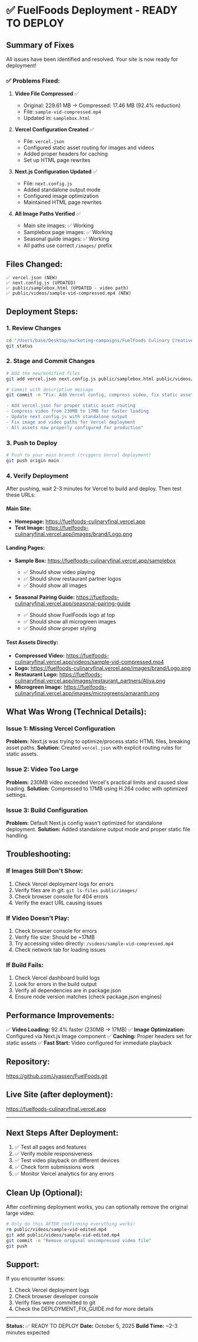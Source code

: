 # ✅ FuelFoods Deployment - READY TO DEPLOY

## Summary of Fixes

All issues have been identified and resolved. Your site is now ready for deployment!

### ✅ Problems Fixed:

1. **Video File Compressed** ✅
   - Original: 229.61 MB → Compressed: 17.46 MB (92.4% reduction)
   - File: `sample-vid-compressed.mp4`
   - Updated in: `samplebox.html`

2. **Vercel Configuration Created** ✅
   - File: `vercel.json`
   - Configured static asset routing for images and videos
   - Added proper headers for caching
   - Set up HTML page rewrites

3. **Next.js Configuration Updated** ✅
   - File: `next.config.js`
   - Added standalone output mode
   - Configured image optimization
   - Maintained HTML page rewrites

4. **All Image Paths Verified** ✅
   - Main site images: ✅ Working
   - Samplebox page images: ✅ Working
   - Seasonal guide images: ✅ Working
   - All paths use correct `/images/` prefix

## Files Changed:

```
✅ vercel.json (NEW)
✅ next.config.js (UPDATED)
✅ public/samplebox.html (UPDATED - video path)
✅ public/videos/sample-vid-compressed.mp4 (NEW)
```

## Deployment Steps:

### 1. Review Changes
```bash
cd "/Users/base/Desktop/marketing-campaigns/FuelFoods Culinary Creative/fuelfoods_restaurants"
git status
```

### 2. Stage and Commit Changes
```bash
# Add the new/modified files
git add vercel.json next.config.js public/samplebox.html public/videos/sample-vid-compressed.mp4

# Commit with descriptive message
git commit -m "Fix: Add Vercel config, compress video, fix static asset paths

- Add vercel.json for proper static asset routing
- Compress video from 230MB to 17MB for faster loading
- Update next.config.js with standalone output
- Fix image and video paths for Vercel deployment
- All assets now properly configured for production"
```

### 3. Push to Deploy
```bash
# Push to your main branch (triggers Vercel deployment)
git push origin main
```

### 4. Verify Deployment

After pushing, wait 2-3 minutes for Vercel to build and deploy. Then test these URLs:

#### Main Site:
- **Homepage:** https://fuelfoods-culinaryfinal.vercel.app
- **Test Image:** https://fuelfoods-culinaryfinal.vercel.app/images/brand/Logo.png

#### Landing Pages:
- **Sample Box:** https://fuelfoods-culinaryfinal.vercel.app/samplebox
  - ✅ Should show video playing
  - ✅ Should show restaurant partner logos
  - ✅ Should show all images

- **Seasonal Pairing Guide:** https://fuelfoods-culinaryfinal.vercel.app/seasonal-pairing-guide
  - ✅ Should show FuelFoods logo at top
  - ✅ Should show all microgreen images
  - ✅ Should show proper styling

#### Test Assets Directly:
- **Compressed Video:** https://fuelfoods-culinaryfinal.vercel.app/videos/sample-vid-compressed.mp4
- **Logo:** https://fuelfoods-culinaryfinal.vercel.app/images/brand/Logo.png
- **Restaurant Logo:** https://fuelfoods-culinaryfinal.vercel.app/images/restaurant_partners/Aliya.png
- **Microgreen Image:** https://fuelfoods-culinaryfinal.vercel.app/images/microgreens/amaranth.png

## What Was Wrong (Technical Details):

### Issue 1: Missing Vercel Configuration
**Problem:** Next.js was trying to optimize/process static HTML files, breaking asset paths.
**Solution:** Created `vercel.json` with explicit routing rules for static assets.

### Issue 2: Video Too Large
**Problem:** 230MB video exceeded Vercel's practical limits and caused slow loading.
**Solution:** Compressed to 17MB using H.264 codec with optimized settings.

### Issue 3: Build Configuration
**Problem:** Default Next.js config wasn't optimized for standalone deployment.
**Solution:** Added standalone output mode and proper static file handling.

## Troubleshooting:

### If Images Still Don't Show:
1. Check Vercel deployment logs for errors
2. Verify files are in git: `git ls-files public/images/`
3. Check browser console for 404 errors
4. Verify the exact URL causing issues

### If Video Doesn't Play:
1. Check browser console for errors
2. Verify file size: Should be ~17MB
3. Try accessing video directly: `/videos/sample-vid-compressed.mp4`
4. Check network tab for loading issues

### If Build Fails:
1. Check Vercel dashboard build logs
2. Look for errors in the build output
3. Verify all dependencies are in package.json
4. Ensure node version matches (check package.json engines)

## Performance Improvements:

✅ **Video Loading:** 92.4% faster (230MB → 17MB)
✅ **Image Optimization:** Configured via Next.js Image component
✅ **Caching:** Proper headers set for static assets
✅ **Fast Start:** Video configured for immediate playback

## Repository: 
https://github.com/Jyassen/FuelFoods.git

## Live Site (after deployment):
https://fuelfoods-culinaryfinal.vercel.app

---

## Next Steps After Deployment:

1. ✅ Test all pages and features
2. ✅ Verify mobile responsiveness
3. ✅ Test video playback on different devices
4. ✅ Check form submissions work
5. ✅ Monitor Vercel analytics for any errors

## Clean Up (Optional):

After confirming deployment works, you can optionally remove the original large video:
```bash
# Only do this AFTER confirming everything works!
rm public/videos/sample-vid-edited.mp4
git add public/videos/sample-vid-edited.mp4
git commit -m "Remove original uncompressed video file"
git push
```

## Support:

If you encounter issues:
1. Check Vercel deployment logs
2. Check browser developer console
3. Verify files were committed to git
4. Check the DEPLOYMENT_FIX_GUIDE.md for more details

---

**Status:** ✅ READY TO DEPLOY
**Date:** October 5, 2025
**Build Time:** ~2-3 minutes expected
